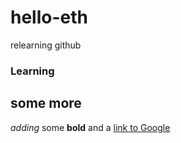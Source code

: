 # hello-eth
relearning github


### Learning
## some more
_adding_ some **bold** and a [link to Google](www.google.com)

